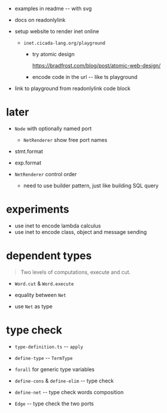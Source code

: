 - examples in readme -- with svg

- docs on readonlylink

- setup website to render inet online

  - `inet.cicada-lang.org/playground`

    - try atomic design

      https://bradfrost.com/blog/post/atomic-web-design/

    - encode code in the url -- like ts playground

- link to playground from readonlylink code block

# later

- `Node` with optionally named port
  - `NetRenderer` show free port names

- stmt.format
- exp.format

- `NetRenderer` control order

  - need to use builder pattern, just like building SQL query

# experiments

- use inet to encode lambda calculus
- use inet to encode class, object and message sending

# dependent types

> Two levels of computations, execute and cut.

- `Word.cut` & `Word.execute`

- equality between `Net`
- use `Net` as type

# type check

- `type-definition.ts` -- `apply`

- `define-type` -- `TermType`

- `forall` for generic type variables

- `define-cons` & `define-elim` -- type check
- `define-net` -- type check words composition

- `Edge` -- type check the two ports
